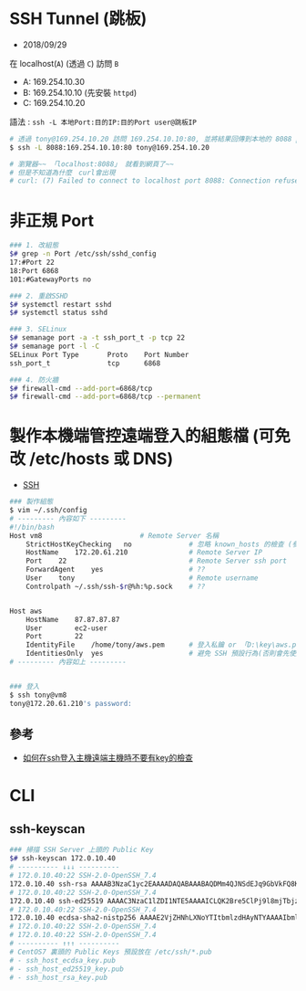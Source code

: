 

# SSH Tunnel (跳板)

- 2018/09/29

在 localhost(`A`) (透過 `C`) 訪問 `B`

- A: 169.254.10.30
- B: 169.254.10.10 (先安裝 `httpd`)
- C: 169.254.10.20

語法 : `ssh -L 本地Port:目的IP:目的Port user@跳板IP`

```sh
# 透過 tony@169.254.10.20 訪問 169.254.10.10:80, 並將結果回傳到本地的 8088 port (在A電腦執行)
$ ssh -L 8088:169.254.10.10:80 tony@169.254.10.20

# 瀏覽器~~ 「localhost:8088」 就看到網頁了~~
# 但是不知道為什麼　curl會出現
# curl: (7) Failed to connect to localhost port 8088: Connection refused
```


# 非正規 Port

```sh
### 1. 改組態
$# grep -n Port /etc/ssh/sshd_config
17:#Port 22
18:Port 6868
101:#GatewayPorts no

### 2. 重啟SSHD
$# systemctl restart sshd
$# systemctl status sshd

### 3. SELinux
$# semanage port -a -t ssh_port_t -p tcp 22
$# semanage port -l -C
SELinux Port Type       Proto    Port Number
ssh_port_t              tcp      6868

### 4. 防火牆
$# firewall-cmd --add-port=6868/tcp
$# firewall-cmd --add-port=6868/tcp --permanent
```


# 製作本機端管控遠端登入的組態檔 (可免改 /etc/hosts 或 DNS)

- [SSH](https://stackoverflow.com/questions/4565700/how-to-specify-the-private-ssh-key-to-use-when-executing-shell-command-on-git)

```bash
### 製作組態
$ vim ~/.ssh/config
# --------- 內容如下 ---------
#!/bin/bash
Host vm8                        # Remote Server 名稱
    StrictHostKeyChecking   no              # 忽略 known_hosts 的檢查 (參考最下面的連結)
    HostName    172.20.61.210               # Remote Server IP
    Port    22                              # Remote Server ssh port
    ForwardAgent    yes                     # ??
    User    tony                            # Remote username
    Controlpath ~/.ssh/ssh-$r@%h:%p.sock    # ??


Host aws
    HostName    87.87.87.87
    User        ec2-user
    Port        22
    IdentityFile    /home/tony/aws.pem      # 登入私鑰 or 「D:\key\aws.pem」 for Win10
    IdentitiesOnly  yes                     # 避免 SSH 預設行為(否則會先使用 ~/.ssh/id_rsa 去訪問遠端)
# --------- 內容如上 ---------


### 登入
$ ssh tony@vm8
tony@172.20.61.210's password:

```


## 參考

- [如何在ssh登入主機遠端主機時不要有key的檢查](https://ssorc.tw/1288/%E5%A6%82%E4%BD%95%E5%9C%A8ssh%E7%99%BB%E5%85%A5%E4%B8%BB%E6%A9%9F%E9%81%A0%E7%AB%AF%E4%B8%BB%E6%A9%9F%E6%99%82%E4%B8%8D%E8%A6%81%E6%9C%89key%E7%9A%84%E6%AA%A2%E6%9F%A5/)




# CLI

## ssh-keyscan

```bash
### 掃描 SSH Server 上頭的 Public Key
$# ssh-keyscan 172.0.10.40
# ---------- ↓↓↓ ----------
# 172.0.10.40:22 SSH-2.0-OpenSSH_7.4
172.0.10.40 ssh-rsa AAAAB3NzaC1yc2EAAAADAQABAAABAQDMm4QJNSdEJq9GbVkFQ8K1lqeMOnkZD+PZ2xTCe34PU5KyDCf39rDWrs9QurfNQLsASCLJqwT19tLCjHqcHAZfILcQOCFLLZfePX+NbHWgTG+f04zg1Bm7tXuTDyJB9NLCp4JKeURvAe1VmWV+/ARZmX8H+/DZ5zodLzjOWRwS6irRlIVXeyspiMItBDRLnI5KsYlAm8UtZMWyRez9HeUMu9XdLGdJ5+v+ELAO7hyohO+B6DFJy3aooG42BX2fF+KgXmRMOpc846hHnjrhcJTAA3L99ffSDJA4UJoeFrVW3tJCkXiZKd0r7uQBLu3CQJafksWDUyMWL999sGW1pAjt
# 172.0.10.40:22 SSH-2.0-OpenSSH_7.4
172.0.10.40 ssh-ed25519 AAAAC3NzaC1lZDI1NTE5AAAAICLQK2Bre5ClPj9l8mjTbjzSeWnf9sW1OtwEmMUxK6AQ
# 172.0.10.40:22 SSH-2.0-OpenSSH_7.4
172.0.10.40 ecdsa-sha2-nistp256 AAAAE2VjZHNhLXNoYTItbmlzdHAyNTYAAAAIbmlzdHAyNTYAAABBBEPVtWnx9S2m/DYsa+NXfGrDiNFEXJjTQOSgtKxegBblOdLt9N+C5GaV1RK3hRw+9xxxW5XPtxVXRQgBum58zM8=
# 172.0.10.40:22 SSH-2.0-OpenSSH_7.4
# 172.0.10.40:22 SSH-2.0-OpenSSH_7.4
# ---------- ↑↑↑ ----------
# CentOS7 裏頭的 Public Keys 預設放在 /etc/ssh/*.pub
# - ssh_host_ecdsa_key.pub
# - ssh_host_ed25519_key.pub
# - ssh_host_rsa_key.pub
```


